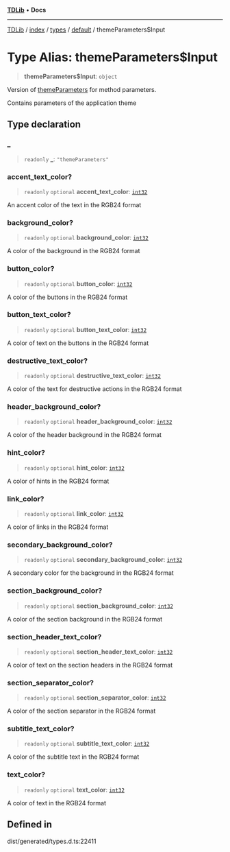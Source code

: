 [**TDLib**](../../../../../../README.md) • **Docs**

***

[TDLib](../../../../../../modules.md) / [index](../../../../../README.md) / [types](../../../README.md) / [default](../README.md) / themeParameters$Input

# Type Alias: themeParameters$Input

> **themeParameters$Input**: `object`

Version of [themeParameters](themeParameters-1.md) for method parameters.

Contains parameters of the application theme

## Type declaration

### \_

> `readonly` **\_**: `"themeParameters"`

### accent\_text\_color?

> `readonly` `optional` **accent\_text\_color**: [`int32`](int32-1.md)

An accent color of the text in the RGB24 format

### background\_color?

> `readonly` `optional` **background\_color**: [`int32`](int32-1.md)

A color of the background in the RGB24 format

### button\_color?

> `readonly` `optional` **button\_color**: [`int32`](int32-1.md)

A color of the buttons in the RGB24 format

### button\_text\_color?

> `readonly` `optional` **button\_text\_color**: [`int32`](int32-1.md)

A color of text on the buttons in the RGB24 format

### destructive\_text\_color?

> `readonly` `optional` **destructive\_text\_color**: [`int32`](int32-1.md)

A color of the text for destructive actions in the RGB24 format

### header\_background\_color?

> `readonly` `optional` **header\_background\_color**: [`int32`](int32-1.md)

A color of the header background in the RGB24 format

### hint\_color?

> `readonly` `optional` **hint\_color**: [`int32`](int32-1.md)

A color of hints in the RGB24 format

### link\_color?

> `readonly` `optional` **link\_color**: [`int32`](int32-1.md)

A color of links in the RGB24 format

### secondary\_background\_color?

> `readonly` `optional` **secondary\_background\_color**: [`int32`](int32-1.md)

A secondary color for the background in the RGB24 format

### section\_background\_color?

> `readonly` `optional` **section\_background\_color**: [`int32`](int32-1.md)

A color of the section background in the RGB24 format

### section\_header\_text\_color?

> `readonly` `optional` **section\_header\_text\_color**: [`int32`](int32-1.md)

A color of text on the section headers in the RGB24 format

### section\_separator\_color?

> `readonly` `optional` **section\_separator\_color**: [`int32`](int32-1.md)

A color of the section separator in the RGB24 format

### subtitle\_text\_color?

> `readonly` `optional` **subtitle\_text\_color**: [`int32`](int32-1.md)

A color of the subtitle text in the RGB24 format

### text\_color?

> `readonly` `optional` **text\_color**: [`int32`](int32-1.md)

A color of text in the RGB24 format

## Defined in

dist/generated/types.d.ts:22411
